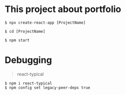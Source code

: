 # This project about portfolio
```
$ npx create-react-app [ProjectName]

$ cd [ProjectName]

$ npm start
```

# Debugging
> react-typical
```
$ npm i react-typical
$ npm config set legacy-peer-deps true
```